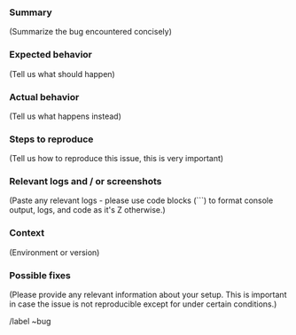 ### Summary

(Summarize the bug encountered concisely)

### Expected behavior

(Tell us what should happen)

### Actual behavior

(Tell us what happens instead)

### Steps to reproduce

(Tell us how to reproduce this issue, this is very important)

### Relevant logs and / or screenshots

(Paste any relevant logs - please use code blocks (```) to format 
console output, logs, and code as it's Z otherwise.)

### Context

(Environment or version)

### Possible fixes

(Please provide any relevant information about your setup. This is
important in case the issue is not reproducible except for under 
certain conditions.)

/label ~bug